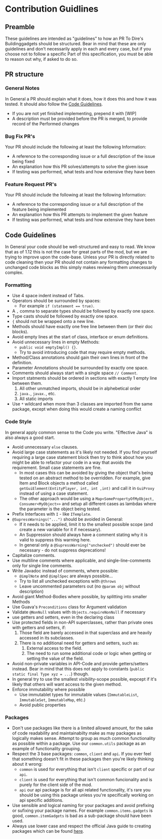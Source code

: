 # Contribution Guidlines

## Preamble
These guidelines are intended as "guidelines" to how an PR To Dire's Buildinggadgets should be structured. 
Bear in mind that these are only guidelines and don't necessarily apply in each and every case, but if you choose not to follow a specific Part of this specification, you must be able to reason out why, if asked to do so.

## PR structure
### General Notes
In General a PR should explain what it does, how it does this and how it was tested. It should also follow the [Code Guidelines](#code-guidelines).
* If you are not yet finished implementing, prepend it with \[WIP]
* A description must be provided before the PR is merged, to provide record of the Performed changes

### Bug Fix PR's
Your PR should include the following at least the following Information:
* A reference to the corresponding issue or a full description of the issue being fixed
* An explanation how this PR solves/attempts to solve the given issue
* If testing was performed, what tests and how extensive they have been

### Feature Request PR's
Your PR should include the following at least the following Information:
* A reference to the corresponding issue or a full description of the feature being implemented
* An explanation how this PR attempts to implement the given feature
* If testing was performed, what tests and how extensive they have been

## Code Guidelines
In General your code should be well-structured and easy to read. 
We know that as of 1.12 this is not the case for great parts of the mod, but we are trying to improve upon the code-base.
Unless your PR is directly related to code cleaning then your PR should not contain any formatting changes to unchanged code blocks as this simply makes reviewing them unnecessarily complex.

### Formatting
* Use 4 space indent instead of Tabs.
* Operators should be surrounded by spaces:
    * For example `if (statement == true)`.
* A `,` comma to separate types should be followed by exactly one space.
* Type casts should be followed by exactly one space.
* `{` should not be wrapped onto a new line.
* Methods should have exactly one free line between them (or their doc blocks).
* Avoid empty lines at the start of class, interface or enum definitions.
* Avoid unnecessary lines in empty Methods:
    * `public void emptyImpl() {}`.
    * Try to avoid introducing code that may require empty methods.
* Method/Class annotations should gain their own lines in front of the definition.
* Parameter Annotations should be surrounded by exactly one space.
* Comments should always start with a single space `// Comment`.
* Import statments should be ordered in sections with exactly 1 empty line between them.
    1. All other unmatched imports, should be in alphebetical order
    2. `java.`, `javax.`, etc.
    3. All static imports
* Use `*` wildcard when more than 3 classes are imported from the same package, except when doing this would create a naming conflict

### Code Style
In general apply common sense to the Code you write. "Effective Java" is also always a good start.
* Avoid unnecessary `else` clauses.
* Avoid large case statements as it's likely not needed. If you find yourself requiring a large case statement block then try to think about how you might be able to refactor your code in a way that avoids the requirement. Small case statements are fine.
    * In most cases this can be avoided by giving the object that's being tested on an abstract method to be overridden. For example, give Item and Block objects a method called `getGuiElement(EntityPlayer, int, int ,int)` and call it in `GuiProxy` instead of using a case statement.
    * The other approach would be using a `Map<SomePropertyOfMyObject, Consumer<MyObject>>` and setup all different cases as lambdas where the parameter is the object being tested.
* Prefix Interfaces with `I` - like `ITemplate`.
* `@SupressWarnings("...")` should be avoided in General:
    * If it needs to be applied, limit it to the smallest possible scope (and create a new variable for it if necessary).
    * An Suppression should always have a comment stating why it is valid to suppress this warning here.
    * In general only a `@SupressWarning("unchecked")` should ever be necessary - do not suppress deprecations!
* Capitalize comments.
* Use multiline comments where applicable, and single-line-comments only for single line comments.
* Write Javadoc instead of comments, where possible:
    * `@implNote` and `@implSpec` are always possible...
    * Try to list all unchecked exceptions with `@throws`
    * Leave uncommented parameters out (no `@param obj` without description)
* Avoid giant Method-Bodies where possible, by splitting into smaller Methods
* Use Guava's `Preconditions` class for Argument validation
* Validate `@NonNull` values with `Objects.requireNonNull` if necessary
* use getters and setters, even in the declaring class
* Use protected fields in non-API superclasses, rather than private ones with getters and setters, if:
    1. Those field are barely accessed in that superclass and are heavily accessed in its subclasses.
    2. There is no additional need for getters and setters, such as:
        1. External access to the field.
        2. The need to run some additional code or logic when getting or setting the value of the field.
* Avoid non-private variables in API-Code and provide getters/setters instead. Bear in mind that this does not apply to constants (`public static final Type xyz = ...`) though.
* In general try to use the smallest visibility-scope possible, expcept if it's likely that others will want access to the given method.
* Enforce immutability where possible
    * Use immutablet types for immutable values (`ImmutableList`, `ImmutableSet`, `ImmutableMap`, etc.)
    * Avoid public properties

### Packages
* Don't use packages like there is a limited allowed amount, for the sake of code readability and maintainabilty make as may packages as logically makes sense. Attempt to group as much common functionality as possible within a package. Use our `common.utils` package as an example of functionality grouping. 
* Respect the 3 base packages: `common`, `client` and `api`. If you ever feel that something doesn't fit in these packages then you're likely thinking about it wrong:
    * `common` is used for everything that isn't `client` specific or part of our `api`.
    * `client` is used for everything that isn't common funcionality and is purely for the client side of the mod.
    * `api` our api package is for all api related functionality, it's rare you should be using this package unless you're specifically working on api specific additions.
* Use sensible and logical naming for your packages and avoid prefixing or sufixing your package names. For example `common.items.gadgets` is good, `common.itemGadgets` is bad as a sub-package should have been used. 
* Always use lower case and respect the official Java guide to creating packages which can be found [here](https://docs.oracle.com/javase/tutorial/java/package/namingpkgs.html).
